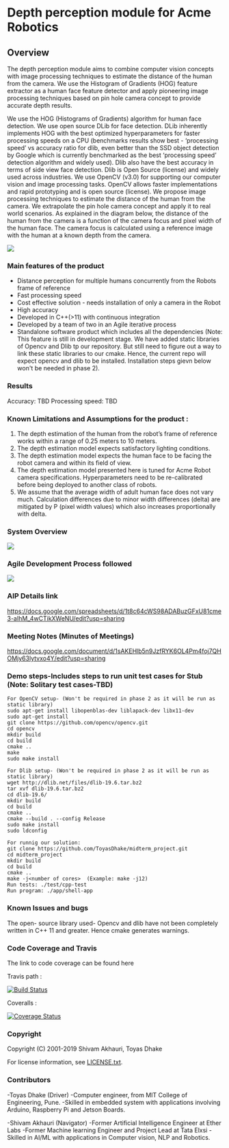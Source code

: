 # Depth perception module for Acme Robotics

## Overview

The depth perception module aims to combine computer vision concepts with image processing
techniques to estimate the distance of the human from the camera. We use the
Histogram of Gradients (HOG) feature extractor as a human face feature detector and apply
pioneering image processing techniques based on pin hole camera concept to provide accurate
depth results.

We use the HOG (Histograms of Gradients) algorithm for human face detection. We use open source DLib for face detection. DLib inherently implements HOG with the best optimized hyperparameters for faster processing speeds on a CPU (benchmarks results show best - ‘processing speed’ vs accuracy ratio for dlib, even better than the SSD object detection by Google which is currently benchmarked as the best ‘processing speed’ detection algorithm and widely used). Dlib also have the best accuracy in terms of side view face detection. Dlib is Open Source (license) and widely used across industries.
We use OpenCV (v3.0) for supporting our computer vision and image processing tasks. OpenCV allows faster implementations and rapid prototyping and is open source (license).
We propose image processing techniques to estimate the distance of the human from the camera. We extrapolate the pin hole camera concept and apply it to real world scenarios. As explained in the diagram below, the distance of the human from the camera is a function of the camera focus and pixel width of the human face. The camera focus is calculated using a reference image with the human at a known depth from the camera.

![](Mathmodel.jpg)

### Main features of the product

- Distance perception for multiple humans concurrently from the Robots frame of reference
- Fast processing speed
- Cost effective solution - needs installation of only a camera in the Robot
- High accuracy
- Developed in C++(>11) with continuous integration 
- Developed by a team of two in an Agile iterative process 
- Standalone software product which includes all the dependencies (Note: This feature is still in development stage. We have added static libraries of Opencv and Dlib tp our repository. But still need to figure out a way to link these static libraries to our cmake. Hence, the current repo will expect opencv and dlib to be installed. Installation steps gievn below won't be needed in phase 2). 

### Results 
Accuracy: TBD
Processing speed: TBD

### Known Limitations and Assumptions for the product :
1. The depth estimation of the human from the robot’s frame of reference works within a range of 0.25 meters to 10 meters.
2. The depth estimation model expects satisfactory lighting conditions.
3. The depth estimation model expects the human face to be facing the robot camera and within its field of view. 
4. The depth estimation model presented here is tuned for Acme Robot camera specifications. Hyperparameters need to be re-calibrated before being deployed to another class of robots.
5. We assume that the average width of adult human face does not vary much. Calculation differences due to minor width differences (delta) are mitigated by P (pixel width values) which also increases proportionally with delta.


### System Overview
![](SystemOverview.png)


### Agile Development Process followed
![](Aip.png)

### AIP Details link
https://docs.google.com/spreadsheets/d/1t8c64cWS98ADABuzGFxU81cme3-aIhM_4wCTikXWeNU/edit?usp=sharing

### Meeting Notes (Minutes of Meetings)
https://docs.google.com/document/d/1sAKEHlb5n9JzfRYK6OL4Pm4foj7QHOMjy63lytvxo4Y/edit?usp=sharing

### Demo steps-Includes steps to run unit test cases for Stub (Note: Solitary test cases-TBD)
```
For OpenCV setup- (Won't be required in phase 2 as it will be run as static library)
sudo apt-get install libopenblas-dev liblapack-dev libx11-dev 
sudo apt-get install 
git clone https://github.com/opencv/opencv.git
cd opencv
mkdir build
cd build
cmake ..
make 
sudo make install

For Dlib setup- (Won't be required in phase 2 as it will be run as static library)
wget http://dlib.net/files/dlib-19.6.tar.bz2
tar xvf dlib-19.6.tar.bz2
cd dlib-19.6/
mkdir build
cd build
cmake ..
cmake --build . --config Release
sudo make install
sudo ldconfig

For runnig our solution:
git clone https://github.com/ToyasDhake/midterm_project.git
cd midterm_project
mkdir build
cd build
cmake .. 
make -j<number of cores>  (Example: make -j12)
Run tests: ./test/cpp-test
Run program: ./app/shell-app
```

### Known Issues and bugs
The open- source library used- Opencv and dlib have not been completely 
written in C++ 11 and greater. Hence cmake generates warnings.

### Code Coverage and Travis

The link to code coverage can be found here

Travis path :

[![Build Status](https://travis-ci.org/ToyasDhake/midterm_project.svg?branch=stub_function)](https://travis-ci.org/ToyasDhake/midterm_project)

Coveralls :

[![Coverage Status](https://coveralls.io/repos/github/ToyasDhake/midterm_project/badge.svg?branch=master)](https://coveralls.io/github/ToyasDhake/midterm_project?branch=master)

### Copyright

Copyright (C) 2001-2019 Shivam Akhauri, Toyas Dhake

For license information, see [LICENSE.txt](LICENSE.txt).


### Contributors

-Toyas Dhake (Driver)
-Computer engineer, from MIT College of Engineering, Pune.
-Skilled in embedded system with applications involving Arduino, Raspberry Pi and Jetson Boards.

-Shivam Akhauri (Navigator)
-Former Artificial Intelligence Engineer at Ether Labs
-Former Machine learning Engineer and Project Lead at Tata Elxsi
-Skilled in AI/ML with applications in Computer vision, NLP and Robotics.

